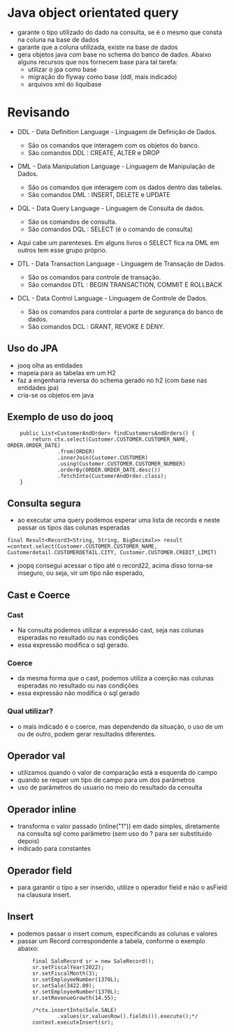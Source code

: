 # Java object orientated query
- garante o tipo utilizado do dado na consulta, se é o mesmo que consta na coluna na base de dados
- garante que a coluna utilizada, existe na base de dados
- gera objetos java com base no schema do banco de dados. Abaixo alguns recursos que nos fornecem base para tal tarefa:
  - utilizar o jpa como base
  - migração do flyway como base (ddl, mais indicado)
  - arquivos xml do liquibase
  
# Revisando
- DDL - Data Definition Language - Linguagem de Definição de Dados.
  - São os comandos que interagem com os objetos do banco.
  - São comandos DDL : CREATE, ALTER e DROP

- DML - Data Manipulation Language - Linguagem de Manipulação de Dados.
  - São os comandos que interagem com os dados dentro das tabelas.
  - São comandos DML : INSERT, DELETE e UPDATE

- DQL - Data Query Language - Linguagem de Consulta de dados.
  - São os comandos de consulta.
  - São comandos DQL : SELECT (é o comando de consulta)
  
- Aqui cabe um parenteses. Em alguns livros o SELECT fica na DML em outros tem esse grupo próprio.
- DTL - Data Transaction Language - Linguagem de Transação de Dados.
  - São os comandos para controle de transação.
  - São comandos DTL : BEGIN TRANSACTION, COMMIT E ROLLBACK

- DCL - Data Control Language - Linguagem de Controle de Dados.
  - São os comandos para controlar a parte de segurança do banco de dados.
  - São comandos DCL : GRANT, REVOKE E DENY.

## Uso do JPA
- jooq olha as entidades
- mapeia para as tabelas em um H2
- faz a engenharia reversa do schema gerado no h2 (com base nas entidades jpa)
- cria-se os objetos em java

## Exemplo de uso do jooq
```
    public List<CustomerAndOrder> findCustomersAndOrders() {
        return ctx.select(Customer.CUSTOMER.CUSTOMER_NAME, ORDER.ORDER_DATE)
                .from(ORDER)
                .innerJoin(Customer.CUSTOMER)
                .using(Customer.CUSTOMER.CUSTOMER_NUMBER)
                .orderBy(ORDER.ORDER_DATE.desc())
                .fetchInto(CustomerAndOrder.class);
    }
```

## Consulta segura
- ao executar uma query podemos esperar uma lista de records e neste passar os tipos das colunas esperadas
```
final Result<Record3<String, String, BigDecimal>> result =context.select(Customer.CUSTOMER.CUSTOMER_NAME, Customerdetail.CUSTOMERDETAIL.CITY, Customer.CUSTOMER.CREDIT_LIMIT)
```
- joopq consegui acessar o tipo até o record22, acima disso torna-se inseguro, ou seja, vir um tipo não esperado,

## Cast e Coerce

### Cast
- Na consulta podemos utilizar a expressão cast, seja nas colunas esperadas no resultado ou nas condições
- essa expressão modifica o sql gerado.

### Coerce
- da mesma forma que o cast, podemos utiliza a coerção nas colunas esperadas no resultado ou nas condições
- essa expressão não modifica o sql gerado

### Qual utilizar?
- o mais indicado é o coerce, mas dependendo da situação, o uso de um ou de outro, podem gerar resultados diferentes.

## Operador val
- utilizamos quando o valor de comparação está a esquerda do campo
- quando se requer um tipo de campo para um dos parâmetros
- uso de parâmetros do usuario no meio do resultado da consulta

## Operador inline
- transforma o valor passado (inline("1")) em dado simples, diretamente na consulta sql como parâmetro (sem uso do ? para ser substituido depois)
- indicado para constantes

## Operador field
- para garantir o tipo a ser inserido, utilize o operador field e não o asField na clausura insert.

## Insert
 - podemos passar o insert comum, especificando as colunas e valores
 - passar um Record correspondente a tabela, conforme o exemplo abaixo:
```
        final SaleRecord sr = new SaleRecord();
        sr.setFiscalYear(2022);
        sr.setFiscalMonth(3);
        sr.setEmployeeNumber(1370L);
        sr.setSale(3422.00);
        sr.setEmployeeNumber(1370L);
        sr.setRevenueGrowth(14.55);

        /*ctx.insertInto(Sale.SALE)
                .values(sr.valuesRow().fields()).execute();*/
        context.executeInsert(sr);
```